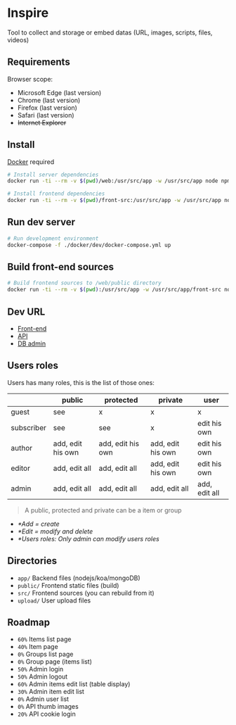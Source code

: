 # Inspire

Tool to collect and storage or embed datas (URL, images, scripts, files, videos)

## Requirements

Browser scope:
- Microsoft Edge (last version)
- Chrome (last version)
- Firefox (last version)
- Safari (last version)
- ~~Internet Explorer~~


## Install

[Docker](https://www.docker.com/) required

```bash
# Install server dependencies
docker run -ti --rm -v $(pwd)/web:/usr/src/app -w /usr/src/app node npm install

# Install frontend dependencies
docker run -ti --rm -v $(pwd)/front-src:/usr/src/app -w /usr/src/app node npm install
```


## Run dev server

```bash
# Run development environment
docker-compose -f ./docker/dev/docker-compose.yml up
```


## Build front-end sources

```bash
# Build frontend sources to /web/public directory
docker run -ti --rm -v $(pwd):/usr/src/app -w /usr/src/app/front-src node npm run build
```


## Dev URL

- [Front-end](http://localhost:8081/)
- [API](http://localhost:8082/api)
- [DB admin](http://localhost:8083/db/inspire)


## Users roles

Users has many roles, this is the list of those ones:

|  | public | protected | private | user |
|---|---|---|---|---|
| guest | see | x | x | x |
| subscriber | see | see | x | edit his own |
| author | add, edit his own | add, edit his own | add, edit his own | edit his own |
| editor | add, edit all | add, edit all | add, edit his own | edit his own |
| admin | add, edit all | add, edit all | add, edit all | add, edit all |

> A public, protected and private can be a item or group  
- _*Add = create_  
- _*Edit = modify and delete_  
- _*Users roles: Only admin can modify users roles_


## Directories

- `app/` Backend files (nodejs/koa/mongoDB)
- `public/` Frontend static files (build)
- `src/` Frontend sources (you can rebuild from it)
- `upload/` User upload files


## Roadmap

- `60%` Items list page
- `40%` Item page
- `0%` Groups list page
- `0%` Group page (items list)
- `50%` Admin login
- `50%` Admin logout
- `60%` Admin items edit list (table display)
- `30%` Admin item edit list
- `0%` Admin user list
- `0%` API thumb images
- `20%` API cookie login
